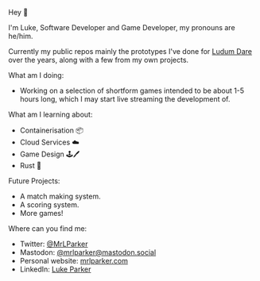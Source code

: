 Hey 👋

I'm Luke, Software Developer and Game Developer, my pronouns are he/him.

Currently my public repos mainly the prototypes I've done for [Ludum Dare](https://ldjam.com) over the years, along with a few from my own projects.

What am I doing:
- Working on a selection of shortform games intended to be about 1-5 hours long, which I may start live streaming the development of.

What am I learning about:

- Containerisation 📦
- Cloud Services ☁️
- Game Design 🕹🖊
- Rust 📄

Future Projects:

- A match making system.
- A scoring system.
- More games!

Where can you find me:

- Twitter: [@MrLParker](https://twitter.com/mrlparker)
- Mastodon: [@mrlparker@mastodon.social](https://mastodon.social/web/accounts/238643)
- Personal website: [mrlparker.com](https://mrlparker.com)
- LinkedIn: [Luke Parker](https://www.linkedin.com/in/luke-parker-742b5a4a/)

<!--
**lparkermg/lparkermg** is a ✨ _special_ ✨ repository because its `README.md` (this file) appears on your GitHub profile.

Here are some ideas to get you started:

- 🔭 I’m currently working on ...
- 🌱 I’m currently learning ...
- 👯 I’m looking to collaborate on ...
- 🤔 I’m looking for help with ...
- 💬 Ask me about ...
- 📫 How to reach me: ...
- 😄 Pronouns: ...
- ⚡ Fun fact: ...
-->
